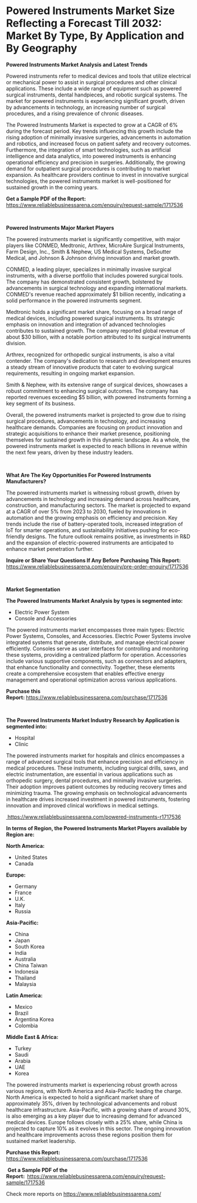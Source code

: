 <p><h1>Powered Instruments Market Size Reflecting a Forecast Till 2032: Market By Type, By Application and By Geography</h1></p><p><strong>Powered Instruments Market Analysis and Latest Trends</strong></p>
<p><p>Powered instruments refer to medical devices and tools that utilize electrical or mechanical power to assist in surgical procedures and other clinical applications. These include a wide range of equipment such as powered surgical instruments, dental handpieces, and robotic surgical systems. The market for powered instruments is experiencing significant growth, driven by advancements in technology, an increasing number of surgical procedures, and a rising prevalence of chronic diseases. </p><p>The Powered Instruments Market is expected to grow at a CAGR of 6% during the forecast period. Key trends influencing this growth include the rising adoption of minimally invasive surgeries, advancements in automation and robotics, and increased focus on patient safety and recovery outcomes. Furthermore, the integration of smart technologies, such as artificial intelligence and data analytics, into powered instruments is enhancing operational efficiency and precision in surgeries. Additionally, the growing demand for outpatient surgical procedures is contributing to market expansion. As healthcare providers continue to invest in innovative surgical technologies, the powered instruments market is well-positioned for sustained growth in the coming years.</p></p>
<p><strong>Get a Sample PDF of the Report:&nbsp;</strong> <a href="https://www.reliablebusinessarena.com/enquiry/request-sample/1717536?utm_campaign=3492&utm_medium=2&utm_source=Github&utm_content=ia&utm_term=30032025&utm_id=powered-instruments">https://www.reliablebusinessarena.com/enquiry/request-sample/1717536</a></p>
<p>&nbsp;</p>
<p><strong>Powered Instruments Major Market Players</strong></p>
<p><p>The powered instruments market is significantly competitive, with major players like CONMED, Medtronic, Arthrex, MicroAire Surgical Instruments, Farm Design, Inc., Smith & Nephew, US Medical Systems, DeSoutter Medical, and Johnson & Johnson driving innovation and market growth.</p><p>CONMED, a leading player, specializes in minimally invasive surgical instruments, with a diverse portfolio that includes powered surgical tools. The company has demonstrated consistent growth, bolstered by advancements in surgical technology and expanding international markets. CONMED's revenue reached approximately $1 billion recently, indicating a solid performance in the powered instruments segment.</p><p>Medtronic holds a significant market share, focusing on a broad range of medical devices, including powered surgical instruments. Its strategic emphasis on innovation and integration of advanced technologies contributes to sustained growth. The company reported global revenue of about $30 billion, with a notable portion attributed to its surgical instruments division.</p><p>Arthrex, recognized for orthopedic surgical instruments, is also a vital contender. The company's dedication to research and development ensures a steady stream of innovative products that cater to evolving surgical requirements, resulting in ongoing market expansion.</p><p>Smith & Nephew, with its extensive range of surgical devices, showcases a robust commitment to enhancing surgical outcomes. The company has reported revenues exceeding $5 billion, with powered instruments forming a key segment of its business.</p><p>Overall, the powered instruments market is projected to grow due to rising surgical procedures, advancements in technology, and increasing healthcare demands. Companies are focusing on product innovation and strategic acquisitions to enhance their market presence, positioning themselves for sustained growth in this dynamic landscape. As a whole, the powered instruments market is expected to reach billions in revenue within the next few years, driven by these industry leaders.</p></p>
<p>&nbsp;</p>
<p><strong>What Are The Key Opportunities For Powered Instruments Manufacturers?</strong></p>
<p><p>The powered instruments market is witnessing robust growth, driven by advancements in technology and increasing demand across healthcare, construction, and manufacturing sectors. The market is projected to expand at a CAGR of over 5% from 2023 to 2030, fueled by innovations in automation and the growing emphasis on efficiency and precision. Key trends include the rise of battery-operated tools, increased integration of IoT for smarter operations, and sustainability initiatives pushing for eco-friendly designs. The future outlook remains positive, as investments in R&D and the expansion of electric-powered instruments are anticipated to enhance market penetration further.</p></p>
<p><strong>Inquire or Share Your Questions If Any Before Purchasing This Report:</strong> <a href="https://www.reliablebusinessarena.com/enquiry/pre-order-enquiry/1717536?utm_campaign=3492&utm_medium=2&utm_source=Github&utm_content=ia&utm_term=30032025&utm_id=powered-instruments">https://www.reliablebusinessarena.com/enquiry/pre-order-enquiry/1717536</a></p>
<p>&nbsp;</p>
<p><strong>Market Segmentation</strong></p>
<p><strong>The Powered Instruments Market Analysis by types is segmented into:</strong></p>
<p><ul><li>Electric Power System</li><li>Console and Accessories</li></ul></p>
<p><p>The powered instruments market encompasses three main types: Electric Power Systems, Consoles, and Accessories. Electric Power Systems involve integrated systems that generate, distribute, and manage electrical power efficiently. Consoles serve as user interfaces for controlling and monitoring these systems, providing a centralized platform for operation. Accessories include various supportive components, such as connectors and adapters, that enhance functionality and connectivity. Together, these elements create a comprehensive ecosystem that enables effective energy management and operational optimization across various applications.</p></p>
<p><strong>Purchase this Report:&nbsp;</strong><a href="https://www.reliablebusinessarena.com/purchase/1717536?utm_campaign=3492&utm_medium=2&utm_source=Github&utm_content=ia&utm_term=30032025&utm_id=powered-instruments">https://www.reliablebusinessarena.com/purchase/1717536</a></p>
<p>&nbsp;</p>
<p><strong>The Powered Instruments Market Industry Research by Application is segmented into:</strong></p>
<p><ul><li>Hospital</li><li>Clinic</li></ul></p>
<p><p>The powered instruments market for hospitals and clinics encompasses a range of advanced surgical tools that enhance precision and efficiency in medical procedures. These instruments, including surgical drills, saws, and electric instrumentation, are essential in various applications such as orthopedic surgery, dental procedures, and minimally invasive surgeries. Their adoption improves patient outcomes by reducing recovery times and minimizing trauma. The growing emphasis on technological advancements in healthcare drives increased investment in powered instruments, fostering innovation and improved clinical workflows in medical settings.</p></p>
<p><a href="https://www.reliablebusinessarena.com/powered-instruments-r1717536?utm_campaign=3492&utm_medium=2&utm_source=Github&utm_content=ia&utm_term=30032025&utm_id=powered-instruments">&nbsp;https://www.reliablebusinessarena.com/powered-instruments-r1717536</a></p>
<p><strong>In terms of Region, the Powered Instruments Market Players available by Region are:</strong></p>
<p>
    <p> <strong> North America: </strong>
        <ul>
            <li>United States</li>
            <li>Canada</li>
        </ul>
        </p> 
    <p> <strong> Europe: </strong>
        <ul>
            <li>Germany</li>
            <li>France</li>
            <li>U.K.</li>
            <li>Italy</li>
            <li>Russia</li>
        </ul>
        </p> 
    <p> <strong> Asia-Pacific: </strong>
        <ul>
            <li>China</li>
            <li>Japan</li>
            <li>South Korea</li>
            <li>India</li>
            <li>Australia</li>
            <li>China Taiwan</li>
            <li>Indonesia</li>
            <li>Thailand</li>
            <li>Malaysia</li>
        </ul>
        </p> 
    <p> <strong> Latin America: </strong>
        <ul>
            <li>Mexico</li>
            <li>Brazil</li>
            <li>Argentina Korea</li>
            <li>Colombia</li>
        </ul>
        </p> 
    <p> <strong> Middle East & Africa: </strong>
        <ul>
            <li>Turkey</li>
            <li>Saudi</li>
            <li>Arabia</li>
            <li>UAE</li>
            <li>Korea</li>
        </ul>
    </p>
    </p>
<p><p>The powered instruments market is experiencing robust growth across various regions, with North America and Asia-Pacific leading the charge. North America is expected to hold a significant market share of approximately 35%, driven by technological advancements and robust healthcare infrastructure. Asia-Pacific, with a growing share of around 30%, is also emerging as a key player due to increasing demand for advanced medical devices. Europe follows closely with a 25% share, while China is projected to capture 10% as it evolves in this sector. The ongoing innovation and healthcare improvements across these regions position them for sustained market leadership.</p></p>
<p><strong>Purchase this Report: </strong><a href="https://www.reliablebusinessarena.com/purchase/1717536?utm_campaign=3492&utm_medium=2&utm_source=Github&utm_content=ia&utm_term=30032025&utm_id=powered-instruments">https://www.reliablebusinessarena.com/purchase/1717536</a></p>
<p>&nbsp;<strong>Get a Sample PDF of the Report:&nbsp;&nbsp;</strong><a href="https://www.reliablebusinessarena.com/enquiry/request-sample/1717536?utm_campaign=3492&utm_medium=2&utm_source=Github&utm_content=ia&utm_term=30032025&utm_id=powered-instruments">https://www.reliablebusinessarena.com/enquiry/request-sample/1717536</a></p>
<p><strong></strong></p>
<p>Check more reports on <a href="https://www.reliablebusinessarena.com/?utm_campaign=3492&utm_medium=2&utm_source=Github&utm_content=ia&utm_term=30032025&utm_id=powered-instruments">https://www.reliablebusinessarena.com/</a></p>